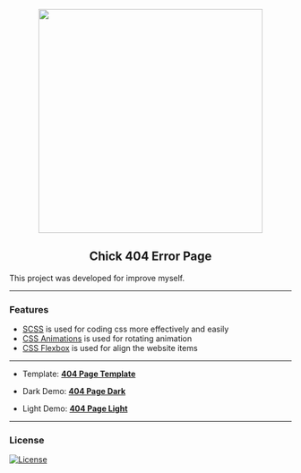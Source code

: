 <p  align="center">
<img width="400" src="http://assets.materialup.com/uploads/4cccdb7f-aaa2-4167-9520-3d5600618294/preview.jpg">

</p>

<h2  align="center">Chick 404 Error Page</h2>

  This project was developed for improve myself.

---

### Features 
  
  - [SCSS](https://sass-lang.com/guide) is used for coding css more effectively and easily
- [CSS Animations](https://www.w3schools.com/css/css3_animations.asp) is used for rotating animation
- [CSS Flexbox](https://www.w3schools.com/css/css3_flexbox.asp) is used for align the website items
---

 - Template: [**404 Page Template**](https://www.uplabs.com/posts/404-error-bc25e007-d4a4-4d77-b43e-4e92d8ae144a)

- Dark Demo: [**404 Page Dark**](https://yasinatesim.github.io/chick-404-error-page/404-dark-theme.html)

- Light Demo: [**404 Page Light**](https://yasinatesim.github.io/chick-404-error-page/404-light-theme.html)

---

### License 

[![License](http://img.shields.io/:license-mit-purple.svg)](http://badges.mit-license.org)
